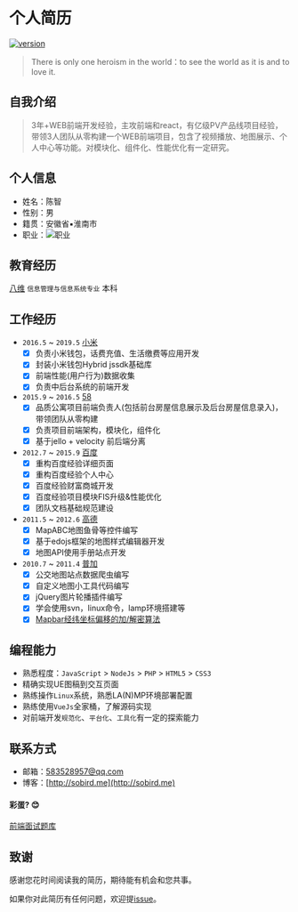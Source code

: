 # 个人简历
[![version](https://badge.fury.io/js/yangjunlong.png)](http://badge.fury.io/js/yangjunlong)
> There is only one heroism in the world：to see the world as it is and to love it.

## 自我介绍
> 3年+WEB前端开发经验，主攻前端和react，有亿级PV产品线项目经验，带领3人团队从零构建一个WEB前端项目，包含了视频播放、地图展示、个人中心等功能。对模块化、组件化、性能优化有一定研究。

## 个人信息
* 姓名：陈智
* 性别：男
* 籍贯：安徽省▪淮南市
* 职业：![职业](https://img.shields.io/badge/前端工程师-北京-blue.svg?style=flat-square)

## 教育经历
 [八维](http://www.sdufe.edu.cn/) `信息管理与信息系统专业` 本科

## 工作经历
- `2016.5` ~ `2019.5` [小米](https://www.mi.com/)
	- [x] 负责小米钱包，话费充值、生活缴费等应用开发
	- [x] 封装小米钱包Hybrid jssdk基础库
	- [x] 前端性能(用户行为)数据收集
	- [x] 负责中后台系统的前端开发

- `2015.9` ~ `2016.5` [58](https://www.58.com/)
	- [x] 品质公寓项目前端负责人(包括前台房屋信息展示及后台房屋信息录入)，带领团队从零构建
	- [x] 负责项目前端架构，模块化，组件化
	- [x] 基于jello + velocity 前后端分离

- `2012.7` ~ `2015.9` [百度](https://www.baidu.com/)
	- [x] 重构百度经验详细页面
	- [x] 重构百度经验个人中心
	- [x] 百度经验财富商城开发
	- [x] 百度经验项目模块FIS升级&性能优化
	- [x] 团队文档基础规范建设

- `2011.5` ~ `2012.6` [高德](http://autonavi.com/)
	- [x] MapABC地图鱼骨等控件编写
	- [x] 基于edojs框架的地图样式编辑器开发
	- [x] 地图API使用手册站点开发

- `2010.7` ~ `2011.4` [普加](http://www.pujia.com/)
	- [x] 公交地图站点数据爬虫编写
	- [x] 自定义地图小工具代码编写
	- [x] jQuery图片轮播插件编写
	- [x] 学会使用svn，linux命令，lamp环境搭建等
	- [x] [Mapbar经纬坐标偏移的加/解密算法](http://sobird.me/latitude-and-longitude-coordinates-offset-will-mapbar-encryption-decryption-algorithm.htm)

## 编程能力
* 熟悉程度：`JavaScript` > `NodeJs` > `PHP` > `HTML5` > `CSS3`
* 精确实现UE图稿到交互页面
* 熟练操作`Linux`系统，熟悉LA(N)MP环境部署配置
* 熟练使用`VueJs`全家桶，了解源码实现
* 对前端开发`规范化`、`平台化`、`工具化`有一定的探索能力

## 联系方式
* 邮箱：583528957@qq.com
* 博客：[http://sobird.me](http://sobird.me)

#### 彩蛋? :blush:
[前端面试题库](https://github.com/yangjunlong/resume/wiki)

## 致谢
感谢您花时间阅读我的简历，期待能有机会和您共事。

如果你对此简历有任何问题，欢迎提[issue](https://github.com/yangjunlong/resume/issues)。
